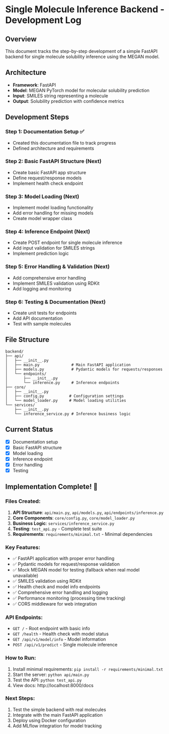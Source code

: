 # Single Molecule Inference Backend - Development Log

## Overview

This document tracks the step-by-step development of a simple FastAPI backend for single molecule solubility inference using the MEGAN model.

## Architecture

- **Framework**: FastAPI
- **Model**: MEGAN PyTorch model for molecular solubility prediction
- **Input**: SMILES string representing a molecule
- **Output**: Solubility prediction with confidence metrics

## Development Steps

### Step 1: Documentation Setup ✅

- Created this documentation file to track progress
- Defined architecture and requirements

### Step 2: Basic FastAPI Structure (Next)

- Create basic FastAPI app structure
- Define request/response models
- Implement health check endpoint

### Step 3: Model Loading (Next)

- Implement model loading functionality
- Add error handling for missing models
- Create model wrapper class

### Step 4: Inference Endpoint (Next)

- Create POST endpoint for single molecule inference
- Add input validation for SMILES strings
- Implement prediction logic

### Step 5: Error Handling & Validation (Next)

- Add comprehensive error handling
- Implement SMILES validation using RDKit
- Add logging and monitoring

### Step 6: Testing & Documentation (Next)

- Create unit tests for endpoints
- Add API documentation
- Test with sample molecules

## File Structure

```
backend/
├── api/
│   ├── __init__.py
│   ├── main.py              # Main FastAPI application
│   ├── models.py            # Pydantic models for requests/responses
│   └── endpoints/
│       ├── __init__.py
│       └── inference.py     # Inference endpoints
├── core/
│   ├── __init__.py
│   ├── config.py           # Configuration settings
│   └── model_loader.py     # Model loading utilities
└── services/
    ├── __init__.py
    └── inference_service.py # Inference business logic
```

## Current Status

- [x] Documentation setup
- [x] Basic FastAPI structure
- [x] Model loading
- [x] Inference endpoint
- [x] Error handling
- [x] Testing

## Implementation Complete! 🎉

### Files Created:

1. **API Structure**: `api/main.py`, `api/models.py`, `api/endpoints/inference.py`
2. **Core Components**: `core/config.py`, `core/model_loader.py`
3. **Business Logic**: `services/inference_service.py`
4. **Testing**: `test_api.py` - Complete test suite
5. **Requirements**: `requirements/minimal.txt` - Minimal dependencies

### Key Features:

- ✅ FastAPI application with proper error handling
- ✅ Pydantic models for request/response validation
- ✅ Mock MEGAN model for testing (fallback when real model unavailable)
- ✅ SMILES validation using RDKit
- ✅ Health check and model info endpoints
- ✅ Comprehensive error handling and logging
- ✅ Performance monitoring (processing time tracking)
- ✅ CORS middleware for web integration

### API Endpoints:

- `GET /` - Root endpoint with basic info
- `GET /health` - Health check with model status
- `GET /api/v1/model/info` - Model information
- `POST /api/v1/predict` - Single molecule inference

### How to Run:

1. Install minimal requirements: `pip install -r requirements/minimal.txt`
2. Start the server: `python api/main.py`
3. Test the API: `python test_api.py`
4. View docs: http://localhost:8000/docs

### Next Steps:

1. Test the simple backend with real molecules
2. Integrate with the main FastAPI application
3. Deploy using Docker configuration
4. Add MLflow integration for model tracking
